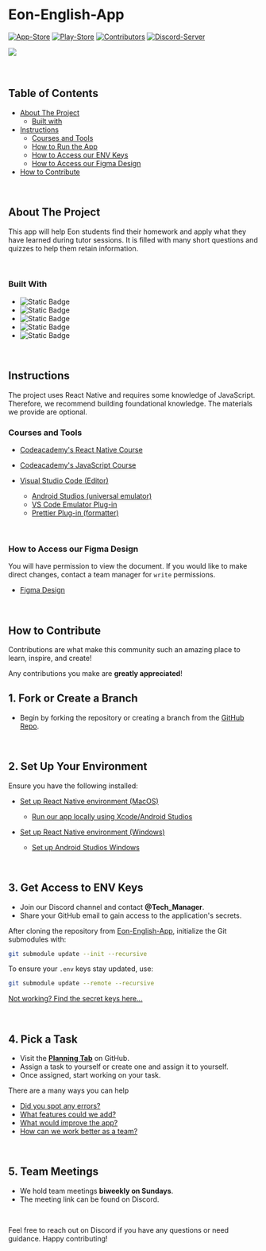 # Eon-English-App

[![App-Store][appStore-shield]][appStore-url]
[![Play-Store][playStore-shield]][playStore-url]
[![Contributors][contributors-shield]][contributors-url]
[![Discord-Server][discord-shield]][discord-url]

<div style="display: flex;">
  <img src="https://github.com/user-attachments/assets/b91e63a7-fd5c-4f80-aa98-4e39f3b23a4c">
</div>

<br />
<br />

<!-- shortcuts -->

## Table of Contents

- [ About The Project](#about-the-project)
  - [ Built with](#built-with)
- [ Instructions](#instructions)
  - [ Courses and Tools](#courses-and-tools)
  - [ How to Run the App](#how-to-run-the-app)
  - [ How to Access our ENV Keys](#how-to-access-our-env-keys)
  - [ How to Access our Figma Design](#how-to-access-our-figma-design)
- [ How to Contribute](#how-to-contribute)

<br>

## About The Project

This app will help Eon students find their homework and apply what they have learned during tutor sessions. It is filled with many short questions and quizzes to help them retain information.

<br>

### Built With

- ![Static Badge](https://img.shields.io/badge/JavaScript-%23212329?style=for-the-badge&logo=JavaScript)
- ![Static Badge](https://img.shields.io/badge/React_Native-%23212329?style=for-the-badge&logo=React)
- ![Static Badge](https://img.shields.io/badge/Expo_CLI-%23212329?style=for-the-badge&logo=Expo)
- ![Static Badge](https://img.shields.io/badge/Firebase-%23212329?style=for-the-badge&logo=Firebase)
- ![Static Badge](https://img.shields.io/badge/App_script-%23212329?style=for-the-badge&logo=Google)

<br>

## Instructions

The project uses React Native and requires some knowledge of JavaScript. Therefore, we recommend building foundational knowledge. The materials we provide are optional.


### Courses and Tools
- [Codeacademy's React Native Course](https://www.codecademy.com/learn/learn-react-native)

- [Codeacademy's JavaScript Course](https://www.codecademy.com/learn/introduction-to-javascript)

- [Visual Studio Code (Editor)](https://code.visualstudio.com)
  - [Android Studios (universal emulator)](https://developer.android.com/studio)
  - [VS Code Emulator Plug-in](https://marketplace.visualstudio.com/items?itemName=DiemasMichiels.emulate)
  - [Prettier Plug-in (formatter)](https://marketplace.visualstudio.com/items?itemName=esbenp.prettier-vscode)

<!-- <br>

### How to Run the App

We use React Native and Expo's CLI to run the application locally. You may use the following guides for your operating system. 

- [Set up React Native environment (MacOS)](https://www.youtube.com/watch?v=4U_OQHGhSf0)
     - [Run our app locally using Xcode/Android Studios](https://youtu.be/nBq75f8JVZg)

- [Set up React Native environment (Windows)](https://www.youtube.com/watch?v=f6TXEnHT_Mk)
     - [Set up Android Studios Windows](https://youtu.be/TAHMNftUSZg) -->


<!-- <br>

### How to Access our ENV Keys

For the initial start up, run the following submodule command to retrieve the .env keys (requires repository access)
```bash
git submodule update --init --recursive
```

To keep your keys updated, run the following command

```bash
git submodule update --remote --recursive
```

[Not working? Find the secret keys here...](https://github.com/EonEnglish/Eon-English-App-Secrets) -->

<br>

### How to Access our Figma Design
You will have permission to view the document. If you would like to make direct changes, contact a team manager for `write` permissions.
- [Figma Design](https://www.figma.com/design/QEKUmbK9a6TUb1IQa4Xxyq/EON-ENGLISH-APP?node-id=0-1&t=TOuX2P7soMWlf3g5-1)

<br>

## How to Contribute

Contributions are what make this community such an amazing place to learn, inspire, and create!

Any contributions you make are **greatly appreciated**!

## 1. **Fork or Create a Branch**  
- Begin by forking the repository or creating a branch from the [GitHub Repo](https://github.com/EonEnglish/Eon-English-App).  

<br>

## 2. **Set Up Your Environment**  
Ensure you have the following installed:  
<!-- - **React Native**
- **Android Studio** (for Android development) or **Xcode** (for iOS development).   -->
- [Set up React Native environment (MacOS)](https://www.youtube.com/watch?v=4U_OQHGhSf0)
     - [Run our app locally using Xcode/Android Studios](https://youtu.be/nBq75f8JVZg)

- [Set up React Native environment (Windows)](https://www.youtube.com/watch?v=f6TXEnHT_Mk)
     - [Set up Android Studios Windows](https://youtu.be/TAHMNftUSZg)

<br>

## 3. **Get Access to ENV Keys**  
- Join our Discord channel and contact **@Tech_Manager**.  
- Share your GitHub email to gain access to the application's secrets.  

After cloning the repository from [Eon-English-App](https://github.com/EonEnglish/Eon-English-App), initialize the Git submodules with:  

```bash  
git submodule update --init --recursive  
```  

To ensure your `.env` keys stay updated, use:  

```bash  
git submodule update --remote --recursive  
```  

[Not working? Find the secret keys here...](https://github.com/EonEnglish/Eon-English-App-Secrets)

<br>

## 4. **Pick a Task** 
- Visit the **[Planning Tab](https://github.com/orgs/EonEnglish/projects/3/views/1)** on GitHub.  
- Assign a task to yourself or create one and assign it to yourself.  
- Once assigned, start working on your task.

There are a many ways you can help

- [Did you spot any errors?](https://github.com/EonEnglish/Eon-English-App/issues/new)
- [What features could we add?](https://github.com/EonEnglish/Eon-English-App/issues/new)
- [What would improve the app?](https://github.com/EonEnglish/Eon-English-App/issues/new)
- [How can we work better as a team?](https://github.com/EonEnglish/Eon-English-App/issues/new)

<br>

## 5. **Team Meetings**  
- We hold team meetings **biweekly on Sundays**.  
- The meeting link can be found on Discord.  

<br>

Feel free to reach out on Discord if you have any questions or need guidance. Happy contributing!

<!-- Links -->

[contributors-shield]: https://img.shields.io/github/contributors/EonEnglish/Eon-English-App?style=for-the-badge&logo=github&logoColor=white&labelColor=black&color=6e5494&label=contributors
[contributors-url]: https://github.com/EonEnglish/Eon-English-App/graphs/contributors
[discord-shield]: https://img.shields.io/badge/dynamic/json?url=https%3A%2F%2Fdiscord.com%2Fapi%2Finvites%2FgwV356qNSj%3Fwith_counts%3Dtrue&query=%24.approximate_member_count&style=for-the-badge&logo=Discord&logoColor=white&labelColor=black&label=Discord%20Members&color=%235864f4
[discord-url]: https://discord.gg/gwV356qNSj
[appStore-shield]: https://img.shields.io/badge/download-app%20store-%23007AFF?style=for-the-badge&logo=apple&logoColor=white&labelColor=black
[appStore-url]: https://apps.apple.com/us/app/eon-english-learning/id6535652983
[playStore-shield]: https://img.shields.io/badge/download-play%20store-%2334A853?style=for-the-badge&logo=android&logoColor=white&labelColor=black
[playStore-url]: https://play.google.com/store/apps/details?id=com.eonenglish.eonEnglishLearning&pli=1